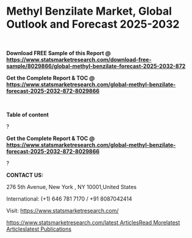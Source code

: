 <h1>Methyl Benzilate Market, Global Outlook and Forecast 2025-2032</h1><br/><p><strong>Download FREE Sample of this Report @ <a href="https://www.statsmarketresearch.com/download-free-sample/8029866/global-methyl-benzilate-forecast-2025-2032-872">https://www.statsmarketresearch.com/download-free-sample/8029866/global-methyl-benzilate-forecast-2025-2032-872</a></strong></p>
 
 
 
 <div><b>Get the Complete Report & TOC @ <a href="https://www.statsmarketresearch.com/global-methyl-benzilate-forecast-2025-2032-872-8029866">https://www.statsmarketresearch.com/global-methyl-benzilate-forecast-2025-2032-872-8029866</a></b></div>
 
 
 
 <p><br />
 
 <b>Table of content</b></p>
 
 
 
 <p>? </p>
 
 
 
 <div><b>Get the Complete Report & TOC @ <a href="https://www.statsmarketresearch.com/global-methyl-benzilate-forecast-2025-2032-872-8029866">https://www.statsmarketresearch.com/global-methyl-benzilate-forecast-2025-2032-872-8029866</a></b></div>
 
 
 
 <p>? </p>
 
 
 
 <p><b>CONTACT US:</b><br />
 
 276 5th Avenue, New York , NY 10001,United States<br />
 
 International: (+1) 646 781 7170 / +91 8087042414<br />
 
 Visit: <a href="https://www.statsmarketresearch.com/">https://www.statsmarketresearch.com/</a><br />
 
 <a href="https://gyeongbokgung.com">https://www.statsmarketresearch.com/</a><a href="https://hallyeomaritime.com">latest Articles</a><a href="https://jingwansa.com">Read More</a><a href="https://nguoiviet.jp/">latest Articles</a><a href="https://www.intelmarketresearch.com/">latest Publications</a></p>